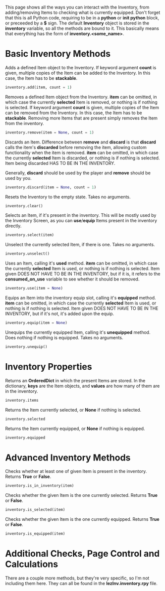 This page shows all the ways you can interact with the Inventory, from adding/removing Items to checking what is currently equipped. Don't forget that this is all Python code, requiring to be in a **python** or **init python** block, or preceeded by a **$** sign.
The default **Inventory** object is stored in the **inventory** variable, so all the methods are bound to it. This basically means that everything has the form of **inventory.<some_name>**.
# Basic Inventory Methods
Adds a defined Item object to the Inventory.
If keyword argument **count** is given, multiple copies of the Item can be added to the Inventory. In this case, the Item has to be **stackable**.
```py
inventory.add(item, count = 1)
```
Removes a defined Item object from the Inventory. **item** can be omitted, in which case the currently **selected** Item is removed, or nothing is if nothing is selected.
If keyword argument **count** is given, multiple copies of the Item can be removed from the Inventory. In this case, the Item has to be **stackable**. Removing more Items that are present simply removes the Item from the inventory. 
```py
inventory.remove(item = None, count = 1)
```
Discards an Item. Difference between **remove** and **discard** is that **discard** calls the item's **discarded** before removing the item, allowing custom functionality when the item is removed. **item** can be omitted, in which case the currently **selected** Item is discarded, or nothing is if nothing is selected.
Item being discarded HAS TO BE IN THE INVENTORY.

Generally, **discard** should be used by the player and **remove** should be used by you.
```py
inventory.discard(item = None, count = 1)
```
Resets the Inventory to the empty state. Takes no arguments.
```py
inventory.clear()
```
Selects an Item, if it's present in the inventory.
This will be mostly used by the Inventory Screen, as you can **use**/**equip** Items present in the inventory directly.
```py
inventory.select(item)
```
Unselect the currently selected Item, if there is one. Takes no arguments.
```py
inventory.unselect()
```
Uses an Item, calling it's **used** method. **item** can be omitted, in which case the currently **selected** Item is used, or nothing is if nothing is selected.
Item given DOES NOT HAVE TO BE IN THE INVENTORY, but if it is, it refers to the **consumed_on_use** variable to see whether it should be removed.
```py
inventory.use(item = None)
```
Equips an Item into the inventory equip slot, calling it's **equipped** method. **item** can be omitted, in which case the currently **selected** Item is used, or nothing is if nothing is selected.
Item given DOES NOT HAVE TO BE IN THE INVENTORY, but if it's not, it's added upon the equip.
```py
inventory.equip(item = None)
```
Unequips the currently equipped Item, calling it's **unequipped** method. Does nothing if nothing is equipped. Takes no arguments.
```py
inventory.unequip()
```
# Inventory Properties
Returns an **OrderedDict** in which the present Items are stored.
In the dictionary, **keys** are the Item objects, and **values** are how many of them are in the inventory.
```py
inventory.items
```
Returns the Item currently selected, or **None** if nothing is selected.
```py
inventory.selected
```
Returns the Item currently equipped, or **None** if nothing is equipped.
```py
inventory.equipped
```
# Advanced Inventory Methods
Checks whether at least one of given Item is present in the inventory. Returns **True** or **False**.
```py
inventory.is_in_inventory(item)
```
Checks whether the given Item is the one currently selected. Returns **True** or **False**.
```py
inventory.is_selected(item)
```
Checks whether the given Item is the one currently equipped. Returns **True** or **False**.
```py
inventory.is_equipped(item)
```

# Additional Checks, Page Control and Calculations
There are a couple more methods, but they're very specific, so I'm not including them here.
They can all be found in the **lezInv.inventory.rpy** file.